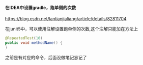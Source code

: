 #### 在IDEA中设置gradle，跑单侧的次数

https://blog.csdn.net/lantianjialiang/article/details/82811704

在junit5中，可以使用注解设置跑单侧的次数,这个注解只能加在方法上

```java
@RepeatedTest(10)
public void methodName() {
}
```

之前是有对应的命令，后面没做笔记忘记了
